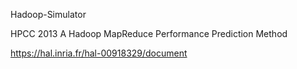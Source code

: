 Hadoop-Simulator

HPCC 2013 A Hadoop MapReduce Performance Prediction Method

https://hal.inria.fr/hal-00918329/document
